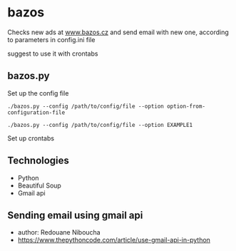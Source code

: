 # bazos
Checks new ads at www.bazos.cz and send email with new one, according to parameters in config.ini file

suggest to use it with crontabs

## bazos.py
Set up the config file

`./bazos.py --config /path/to/config/file --option option-from-configuration-file`

`./bazos.py --config /path/to/config/file --option EXAMPLE1`

Set up crontabs


## Technologies
- Python
- Beautiful Soup
- Gmail api

## Sending email using gmail api
- author: Redouane Niboucha
- https://www.thepythoncode.com/article/use-gmail-api-in-python